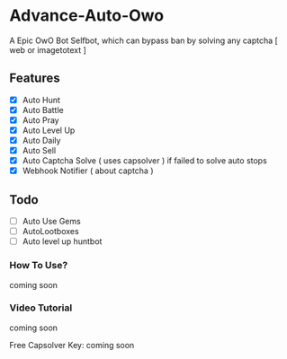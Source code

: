 # Advance-Auto-Owo
A Epic OwO Bot Selfbot, which can bypass ban by solving any captcha [ web or imagetotext ]

## Features
- [x] Auto Hunt
- [x] Auto Battle
- [x] Auto Pray
- [x] Auto Level Up 
- [x] Auto Daily
- [x] Auto Sell
- [x] Auto Captcha Solve ( uses capsolver ) if failed to solve auto stops
- [x] Webhook Notifier ( about captcha )

## Todo
- [ ] Auto Use Gems
- [ ] AutoLootboxes
- [ ] Auto level up huntbot

### How To Use?
coming soon
### Video Tutorial
coming soon


Free Capsolver Key: coming soon
